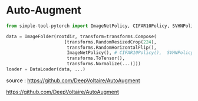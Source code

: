 # Auto-Augment


```python
from simple-tool-pytorch import ImageNetPolicy, CIFAR10Policy, SVHNPolicy

data = ImageFolder(rootdir, transform=transforms.Compose(
                      [transforms.RandomResizedCrop(224), 
                       transforms.RandomHorizontalFlip(), 
                       ImageNetPolicy(), # CIFAR10Policy(),  SVHNPolicy()
                       transforms.ToTensor(),
                       transforms.Normalize(...)]))
loader = DataLoader(data, ...)
```
source : <a link =https://github.com/DeepVoltaire/AutoAugment>https://github.com/DeepVoltaire/AutoAugment</a>

https://github.com/DeepVoltaire/AutoAugment
